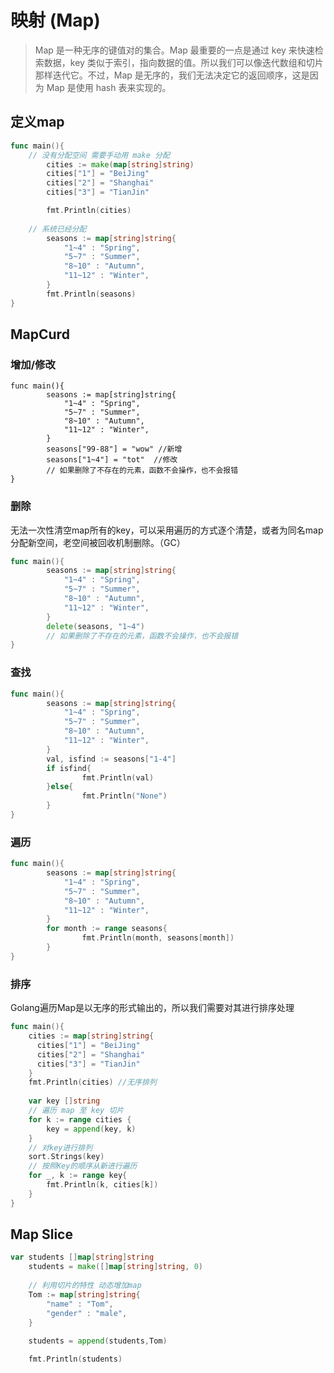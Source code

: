 # 映射 (Map)

>Map 是一种无序的键值对的集合。Map 最重要的一点是通过 key 来快速检索数据，key 类似于索引，指向数据的值。所以我们可以像迭代数组和切片那样迭代它。不过，Map 是无序的，我们无法决定它的返回顺序，这是因为 Map 是使用 hash 表来实现的。

## 定义map

```go
func main(){
  	// 没有分配空间 需要手动用 make 分配
		cities := make(map[string]string)
		cities["1"] = "BeiJing"
		cities["2"] = "Shanghai"
		cities["3"] = "TianJin"

		fmt.Println(cities)
		
  	// 系统已经分配
		seasons := map[string]string{
			"1~4" : "Spring",
			"5~7" : "Summer",
			"8~10" : "Autumn",
			"11~12" : "Winter",
		}
		fmt.Println(seasons)
}
```

## MapCurd

### 增加/修改

```
func main(){
		seasons := map[string]string{
			"1~4" : "Spring",
			"5~7" : "Summer",
			"8~10" : "Autumn",
			"11~12" : "Winter",
		}
		seasons["99-88"] = "wow" //新增
		seasons["1~4"] = "tot"  //修改
		// 如果删除了不存在的元素，函数不会操作，也不会报错
}
```

### 删除

无法一次性清空map所有的key，可以采用遍历的方式逐个清楚，或者为同名map分配新空间，老空间被回收机制删除。（GC）

```go
func main(){
		seasons := map[string]string{
			"1~4" : "Spring",
			"5~7" : "Summer",
			"8~10" : "Autumn",
			"11~12" : "Winter",
		}
		delete(seasons, "1~4")
		// 如果删除了不存在的元素，函数不会操作，也不会报错
}
```

### 查找

```go
func main(){
		seasons := map[string]string{
			"1~4" : "Spring",
			"5~7" : "Summer",
			"8~10" : "Autumn",
			"11~12" : "Winter",
		}
		val, isfind := seasons["1-4"]
		if isfind{
				fmt.Println(val)
		}else{
				fmt.Println("None")
		}
}
```

### 遍历

```go
func main(){
		seasons := map[string]string{
			"1~4" : "Spring",
			"5~7" : "Summer",
			"8~10" : "Autumn",
			"11~12" : "Winter",
		}
		for month := range seasons{
				fmt.Println(month, seasons[month])
		}
}
```

### 排序

Golang遍历Map是以无序的形式输出的，所以我们需要对其进行排序处理

```go
func main(){
	cities := map[string]string{
      cities["1"] = "BeiJing"
      cities["2"] = "Shanghai"
      cities["3"] = "TianJin"
	}
	fmt.Println(cities) //无序排列
	
	var key []string
	// 遍历 map 至 key 切片
	for k := range cities {
		key = append(key, k)
	}
	// 对key进行排列
	sort.Strings(key) 
	// 按照Key的顺序从新进行遍历
	for _, k := range key{
		fmt.Println(k, cities[k])
	}
}
```

## Map Slice

```go
var students []map[string]string
	students = make([]map[string]string, 0)
	
	// 利用切片的特性 动态增加map
	Tom := map[string]string{
		"name" : "Tom",
		"gender" : "male",
	}
	
	students = append(students,Tom)

	fmt.Println(students)
```






